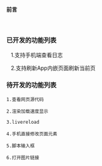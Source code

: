 #### 前言

    
### 已开发的功能列表

    1.支持手机端查看日志
    
    2.支持刷新App内嵌页面刷新当前页

### 待开发的功能列表

    1.查看网页源代码

    2.渲染加载速度显示

    3.livereload

    4.手机直接修改页面元素

    5.脚本输入框

    6.打开图片链接


